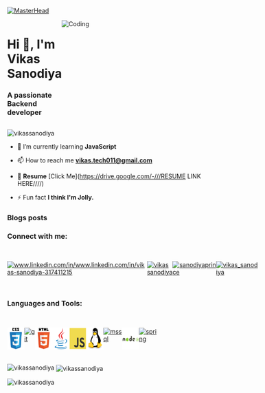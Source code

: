 [![MasterHead](https://imgs.search.brave.com/oZjW8wbgQnJEzhSTuvYvlgoxrDR5UkUstp9wrUnuk2k/rs:fit:1200:626:1/g:ce/aHR0cHM6Ly9tZWRp/YS1mYXN0bHkuaGFj/a2VyZWFydGguY29t/L21lZGlhL2hhY2th/dGhvbi9zYXBpZW50/LWphdmEtZGV2ZWxv/cGVyLWhpcmluZy0y/MDE5L2ltYWdlcy8z/ZDZlNGVlNDllLWhh/Y2tlci5naWY.gif)](VikasSanodiya)
<div style="display: flex; justify-content: space-around;" >
<div>
<h1 align="left">Hi 👋, I'm Vikas Sanodiya</h1>
<h3 align="left">A passionate Backend developer</h3>
</div>
<div>
    <img align="right" alt="Coding" width="400" src="https://www.sayyadimran.com/wp-content/uploads/2021/02/senior-front-end-developer-openings-1.gif">
</div>

</div>


<p align="left"> <img src="https://https://komarev.com/ghpvc/?username=vikas-011&label=Profile%20views&color=0e75b6&style=flat" alt="vikassanodiya" /> </p>

<!-- <p align="left"> <a href="https://github.com/ryo-ma/github-profile-trophy"><img src="https://vikascontactlinks.netlify.app/" alt="vikassanodiya" /></a> </p> -->

- 🌱 I’m currently learning **JavaScript**

- 📫 How to reach me **vikas.tech011@gmail.com**

- 📄 **Resume** [Click Me](https://drive.google.com/-///RESUME LINK HERE////)

- ⚡ Fun fact **I think I'm Jolly.**

### Blogs posts
<!-- BLOG-POST-LIST:START -->
<!-- BLOG-POST-LIST:END -->

<h3 align="left" >Connect with me:</h3>
<br/>
<p align="left"; style="display: flex;justify-content: space-evenly;width: 40%;">
<a href="https://linkedin.com/in/www.linkedin.com/in/vikas-sanodiya-317411215" target="blank"><img align="center" src="https://raw.githubusercontent.com/rahuldkjain/github-profile-readme-generator/master/src/images/icons/Social/linked-in-alt.svg" alt="www.linkedin.com/in/www.linkedin.com/in/vikas-sanodiya-317411215" height="40" width="50" /></a>
<a href="https://fb.com/vikas sanodiya" target="blank"><img align="center" src="https://raw.githubusercontent.com/rahuldkjain/github-profile-readme-generator/master/src/images/icons/Social/facebook.svg" alt="vikas sanodiya" height="40" width="50" /></a>
<a href="https://instagram.com/sanodiyaprince" target="blank"><img align="center" src="https://raw.githubusercontent.com/rahuldkjain/github-profile-readme-generator/master/src/images/icons/Social/instagram.svg" alt="sanodiyaprince" height="40" width="50" /></a>
<a href="https://https://leetcode.com/vikas-011/" target="blank"><img align="center" src="https://raw.githubusercontent.com/rahuldkjain/github-profile-readme-generator/master/src/images/icons/Social/leet-code.svg" alt="vikas_sanodiya" height="40" width="50" /></a>
</p>
<br/>
<h3 align="left">Languages and Tools:</h3>
<br/>
<p align="left"; style="display: flex;justify-content: space-evenly;width: 70%;"> <a href="https://www.w3schools.com/css/" target="_blank" rel="noreferrer"> <img src="https://raw.githubusercontent.com/devicons/devicon/master/icons/css3/css3-original-wordmark.svg" alt="css3" width="50" height="50"/> </a> <a href="https://git-scm.com/" target="_blank" rel="noreferrer"> <img src="https://www.vectorlogo.zone/logos/git-scm/git-scm-icon.svg" alt="git"width="50" height="50"/> </a> <a href="https://www.w3.org/html/" target="_blank" rel="noreferrer"> <img src="https://raw.githubusercontent.com/devicons/devicon/master/icons/html5/html5-original-wordmark.svg" alt="html5"width="50" height="50"/> </a> <a href="https://www.java.com" target="_blank" rel="noreferrer"> <img src="https://raw.githubusercontent.com/devicons/devicon/master/icons/java/java-original.svg" alt="java"width="50" height="50"/> </a> <a href="https://developer.mozilla.org/en-US/docs/Web/JavaScript" target="_blank" rel="noreferrer"> <img src="https://raw.githubusercontent.com/devicons/devicon/master/icons/javascript/javascript-original.svg" alt="javascript"width="50" height="50"/> </a> <a href="https://www.linux.org/" target="_blank" rel="noreferrer"> <img src="https://raw.githubusercontent.com/devicons/devicon/master/icons/linux/linux-original.svg" alt="linux"width="50" height="50"/> </a> <a href="https://www.microsoft.com/en-us/sql-server" target="_blank" rel="noreferrer"> <img src="https://www.svgrepo.com/show/303229/microsoft-sql-server-logo.svg" alt="mssql"width="50" height="50"/> </a> <a href="https://nodejs.org" target="_blank" rel="noreferrer"> <img src="https://raw.githubusercontent.com/devicons/devicon/master/icons/nodejs/nodejs-original-wordmark.svg" alt="nodejs"width="50" height="50"/> </a> <a href="https://spring.io/" target="_blank" rel="noreferrer"> <img src="https://www.vectorlogo.zone/logos/springio/springio-icon.svg" alt="spring"width="50" height="50"/> </a> </p>

<br/>

<div><img align="left" src="https://github-readme-stats.vercel.app/api/top-langs?username=vikas-011&show_icons=true&locale=en&layout=compact" alt="vikassanodiya" /></div>

<div>&nbsp;<img align="center" src="https://github-readme-stats.vercel.app/api?username=vikas-011&show_icons=true&locale=en" alt="vikassanodiya" /></div>


<p><img align="center" src="https://github-readme-streak-stats.herokuapp.com/?user=vikas-011&" alt="vikassanodiya" /></p>
